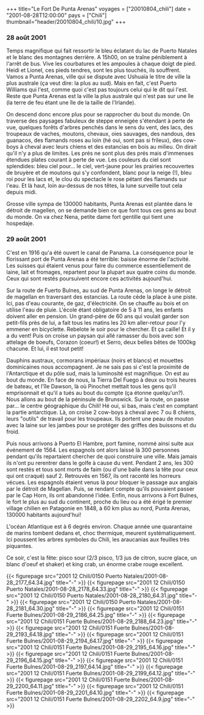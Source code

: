 +++
title="Le Fort De Punta Arenas"
voyages = ["20010804_chili"]
date = "2001-08-28T12:00:00"
pays = ["Chili"]
thumbnail="header/20010804_chili/10.jpg"
+++
### 28 août 2001

Temps magnifique qui fait ressortir le bleu éclatant du lac de Puerto Natales 
et le blanc des montagnes derrière. A 15h00, on se traîne péniblement à l'arrêt 
de bus. Vive les courbatures et les ampoules à chaque doigt de pied. Heidi et 
Lionel, ces pieds tendres, sont les plus touchés, ils souffrent. Vamos a Punta 
Arenas, ville qui se dispute avec Ushuaïa le titre de ville la plus australe 
(ça veut dire: la plus au sud). Mais en fait, c'est Puerto Williams qui l'est, 
comme quoi c'est pas toujours celui qui le dit qui l'est. Reste que Punta Arenas 
est la ville la plus australe qui n'est pas sur une île (la terre de feu étant 
une île de la taille de l'Irlande).

On descend donc encore plus pour se rapprocher du bout du monde. On traverse 
des paysages fabuleux de steppe enneigée s'étendant à perte de vue, quelques 
forêts d'arbres penchés dans le sens du vent, des lacs, des troupeaux de vaches, 
moutons, chevaux, oies sauvages, des nandous, des guanacos, des flamands roses 
au loin (hé oui, sont pas si frileux), des cow-boys à cheval avec leurs chiens 
et des estancias en bois au milieu. On dirait qu'il n'y a plus de limites. Les 
prés ne sont plus des prés mais d'immenses étendues plates courant à perte de 
vue. Les couleurs du ciel sont splendides: bleu ciel pour... le ciel, vert-jaune 
pour les prairies recouvertes de bruyère et de moutons qui s'y confondent, blanc 
pour la neige (!), bleu roi pour les lacs et, le clou du spectacle le rose pétant 
des flamands sur l'eau. Et là haut, loin au-dessus de nos têtes, la lune surveille 
tout cela depuis midi. 

Grosse ville sympa de 130000 habitants, Punta Arenas est plantée dans le détroit 
de magellen, on se demande bien ce que font tous ces gens au bout du monde. 
On va chez Nena, petite dame fort gentille qui tient une hospedaje.

### 29 août 2001

C'est en 1916 qu'a été ouvert le canal de Panama. La conséquence pour le florissant 
port de Punta Arenas a été terrible: baisse énorme de l'activité. Les suisses 
qui étaient venus pour faire du commerce essentiellement de laine, lait et fromages, 
repartent pour la plupart aux quatre coins du monde. Ceux qui sont restés poursuivent 
encore ces activités aujourd'hui. 

Sur la route de Fuerto Bulnes, au sud de Punta Arenas, on longe le détroit 
de magellan en traversant des estancias. La route cède la place à une piste. 
Ici, pas d'eau courante, de gaz, d'électricité. On se chauffe au bois et on 
utilise l'eau de pluie. L'école étant obligatoire de 5 à 11 ans, les enfants 
doivent aller en pension. Un grand-père de 60 ans qui voulait garder son petit-fils 
près de lui, a fait tous les matins les 20 km aller-retour pour l'y emmener 
en bicyclette. Rebelote le soir pour le chercher. Et ça caille! Et il y a du 
vent! Puis on croise un paysan qui allé ramasser du bois avec son attelage de 
boeufs, Corazon (coeur!) et Serro, deux belles bêtes de 1000kg chacune. Et lui, 
il est tout petit!

Dauphins austraux, cormorans impériaux (noirs et blancs) et mouettes dominicaines 
nous accompagnent. Je ne sais pas si c'est la proximité de l'Antarctique et 
du pôle sud, mais la luminosité est magnifique. On est au bout du monde. En 
face de nous, la Tierra Del Fuego à deux ou trois heures de bateau, et l'île 
Dawson, là où Pinochet mettait tous les gens qu'il emprisonnait et qu'il a tués 
au bout du compte (ça étonne quelqu'un?). Nous allons au bout de la péninsule 
de Brunswick. Sur la route, on passe par... le centre géographique du Chili! 
Hé oui, si bas, mais c'est en comptant la partie antarctique. Là, on croise 
2 cow-boys à cheval avec 7 ou 8 chiens, leurs "outils" de travail pour les troupeaux. 
Ils portent une peau de mouton avec la laine sur les jambes pour se protéger 
des griffes des buissons et du froid.

Puis nous arrivons à Puerto El Hambre, port famine, nommé ainsi suite aux événement 
de 1564. Les espagnols ont alors laissé là 300 personnes pendant qu'ils repartaient 
chercher de quoi construire une ville. Mais jamais ils n'ont pu rerentrer dans 
le golfe à cause du vent. Pendant 2 ans, les 300 sont restés et tous sont morts 
de faim (ou d'une balle dans la tête pour ceux qui ont craqué) sauf 2. Retrouvés 
en 1567, ils ont raconté les horreurs vécues. Les espagnols étaient venus là 
pour bloquer le passage aux anglais par le détroit de Magellan. Puis, se rendant 
compte qu'ils pouvaient passer par le Cap Horn, ils ont abandonné l'idée. Enfin, 
nous arrivons à Fort Bulnes, le fort le plus au sud du continent, proche du 
lieu ou a été érigé le premier village chilien en Patagonie en 1848, à 60 km 
plus au nord, Punta Arenas, 130000 habitants aujourd'hui!

L'océan Atlantique est à 6 degrés environ. Chaque année une quarantaine de 
marins tombent dedans et, choc thermique, meurent systématiquement. Ici poussent 
les arbres symboles du Chili, les araucanias aux feuilles très piquantes.

Ce soir, c'est la fête: pisco sour (2/3 pisco, 1/3 jus de citron, sucre glace, 
un blanc d'oeuf et shaker) et king crab, un énorme crabe rouge excellent.


{{< figurepage src="2001 12 Chili/0150 Puerto Natales/2001-08-28_2177_64.34.jpg" title="-"  >}}
{{< figurepage src="2001 12 Chili/0150 Puerto Natales/2001-08-28_2178_64.33.jpg" title="-"  >}}
{{< figurepage src="2001 12 Chili/0150 Puerto Natales/2001-08-28_2180_64.31.jpg" title="-"  >}}
{{< figurepage src="2001 12 Chili/0150 Puerto Natales/2001-08-28_2181_64.30.jpg" title="-"  >}}
{{< figurepage src="2001 12 Chili/0151 Fuerte Bulnes/2001-08-29_2186_64.25.jpg" title="-"  >}}
{{< figurepage src="2001 12 Chili/0151 Fuerte Bulnes/2001-08-29_2188_64.23.jpg" title="-"  >}}
{{< figurepage src="2001 12 Chili/0151 Fuerte Bulnes/2001-08-29_2193_64.18.jpg" title="-"  >}}
{{< figurepage src="2001 12 Chili/0151 Fuerte Bulnes/2001-08-29_2194_64.17.jpg" title="-"  >}}
{{< figurepage src="2001 12 Chili/0151 Fuerte Bulnes/2001-08-29_2195_64.16.jpg" title="-"  >}}
{{< figurepage src="2001 12 Chili/0151 Fuerte Bulnes/2001-08-29_2196_64.15.jpg" title="-"  >}}
{{< figurepage src="2001 12 Chili/0151 Fuerte Bulnes/2001-08-29_2197_64.14.jpg" title="-"  >}}
{{< figurepage src="2001 12 Chili/0151 Fuerte Bulnes/2001-08-29_2199_64.12.jpg" title="-"  >}}
{{< figurepage src="2001 12 Chili/0151 Fuerte Bulnes/2001-08-29_2200_64.11.jpg" title="-"  >}}
{{< figurepage src="2001 12 Chili/0151 Fuerte Bulnes/2001-08-29_2201_64.10.jpg" title="-"  >}}
{{< figurepage src="2001 12 Chili/0151 Fuerte Bulnes/2001-08-29_2202_64.9.jpg" title="-"  >}}


